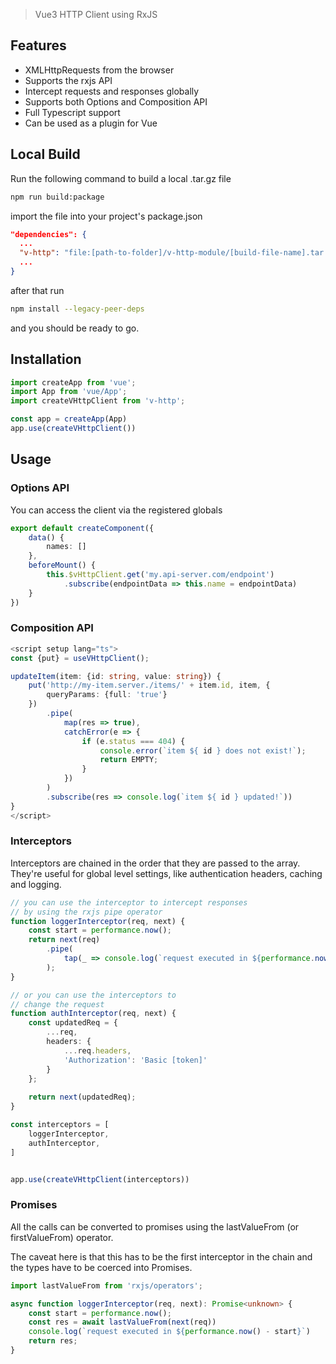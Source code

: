 > Vue3 HTTP Client using RxJS

## Features

* XMLHttpRequests from the browser
* Supports the rxjs API
* Intercept requests and responses globally
* Supports both Options and Composition API
* Full Typescript support
* Can be used as a plugin for Vue


## Local Build

Run the following command to build a local .tar.gz file
```bash
npm run build:package
```
import the file into  your project's package.json
```json
"dependencies": {
  ...
  "v-http": "file:[path-to-folder]/v-http-module/[build-file-name].tar.gz"
  ...
}
```
after that run 
```bash
npm install --legacy-peer-deps
```
and you should be ready to go.


## Installation

```ts
import createApp from 'vue';
import App from 'vue/App';
import createVHttpClient from 'v-http';

const app = createApp(App)
app.use(createVHttpClient())
```

## Usage

### Options API
You can access the client via the registered globals
```ts
export default createComponent({
    data() {
        names: []
    },
    beforeMount() {
        this.$vHttpClient.get('my.api-server.com/endpoint')
            .subscribe(endpointData => this.name = endpointData)
    }
})
```

### Composition API
```ts
<script setup lang="ts">
const {put} = useVHttpClient();

updateItem(item: {id: string, value: string}) {
    put('http://my-item.server./items/' + item.id, item, {
        queryParams: {full: 'true'}
    })
        .pipe(
            map(res => true),
            catchError(e => {
                if (e.status === 404) {
                    console.error(`item ${ id } does not exist!`);
                    return EMPTY;
                }
            }) 
        )
        .subscribe(res => console.log(`item ${ id } updated!`))
}
</script>
```

### Interceptors

Interceptors are chained in the order that they are passed to the array. They're useful for global level settings, like authentication headers, caching and logging.
```ts
// you can use the interceptor to intercept responses
// by using the rxjs pipe operator
function loggerInterceptor(req, next) {
    const start = performance.now();
    return next(req)
        .pipe(
            tap(_ => console.log(`request executed in ${performance.now() - start}`))
        );
}

// or you can use the interceptors to 
// change the request
function authInterceptor(req, next) {
    const updatedReq = {
        ...req,
        headers: {
            ...req.headers,
            'Authorization': 'Basic [token]'
        }
    };
    
    return next(updatedReq);
}

const interceptors = [
    loggerInterceptor,
    authInterceptor,
]


app.use(createVHttpClient(interceptors))

```

### Promises

All the calls can be converted to promises using the lastValueFrom (or firstValueFrom) operator.

The caveat here is that this has to be the first interceptor in the chain and the types
have to be coerced into Promises.
```ts
import lastValueFrom from 'rxjs/operators';

async function loggerInterceptor(req, next): Promise<unknown> {
    const start = performance.now();
    const res = await lastValueFrom(next(req))
    console.log(`request executed in ${performance.now() - start}`)
    return res;
}

```